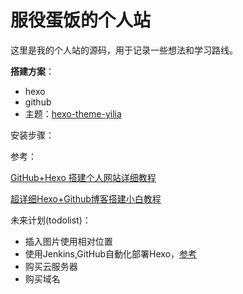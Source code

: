 # 服役蛋饭的个人站

这里是我的个人站的源码，用于记录一些想法和学习路线。



**搭建方案**：

- hexo
- github
- 主题：[hexo-theme-yilia](https://github.com/litten/hexo-theme-yilia)



安装步骤：

参考：

[GitHub+Hexo 搭建个人网站详细教程](https://zhuanlan.zhihu.com/p/26625249)

[超详细Hexo+Github博客搭建小白教程](https://zhuanlan.zhihu.com/p/35668237)



未来计划(todolist)：

- 插入图片使用相对位置
- 使用Jenkins,GitHub自動化部署Hexo，[参考](https://toyo0103.github.io/2019/03/01/centos_jenkins_hexo/)
- 购买云服务器
- 购买域名